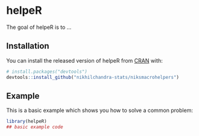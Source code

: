 
# helpeR

<!-- badges: start -->
<!-- badges: end -->

The goal of helpeR is to ...

## Installation

You can install the released version of helpeR from [CRAN](https://CRAN.R-project.org) with:

``` r
# install.packages("devtools")
devtools::install_github("nikhilchandra-stats/niksmacrohelpers")
```

## Example

This is a basic example which shows you how to solve a common problem:

``` r
library(helpeR)
## basic example code
```


